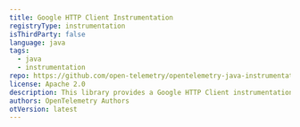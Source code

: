```yaml
---
title: Google HTTP Client Instrumentation
registryType: instrumentation
isThirdParty: false
language: java
tags:
  - java
  - instrumentation
repo: https://github.com/open-telemetry/opentelemetry-java-instrumentation/tree/master/instrumentation/google-http-client-1.19
license: Apache 2.0
description: This library provides a Google HTTP Client instrumentation to track requests through OpenTelemetry.
authors: OpenTelemetry Authors
otVersion: latest
---
```

